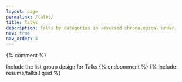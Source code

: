 ```yaml
---
layout: page
permalink: /talks/
title: Talks
description: Talks by categories in reversed chronological order.
nav: true
nav_order: 4
---
```

{% comment %}



Include the list‐group design for Talks
{% endcomment %}
{% include resume/talks.liquid %}

